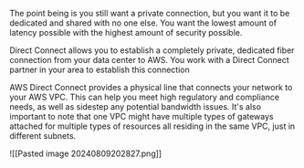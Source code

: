 The point being is you still want a private connection, but you want it to be dedicated and shared with no one else. You want the lowest amount of latency possible with the highest amount of security possible.

Direct Connect allows you to establish a completely private, dedicated fiber connection from your data center to AWS. You work with a Direct Connect partner in your area to establish this connection

AWS Direct Connect provides a physical line that connects your network to your AWS VPC. This can help you meet high regulatory and compliance needs, as well as sidestep any potential bandwidth issues. It's also important to note that one VPC might have multiple types of gateways attached for multiple types of resources all residing in the same VPC, just in different subnets.

![[Pasted image 20240809202827.png]]